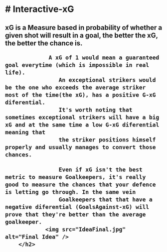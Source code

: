 <!DOCTYPE html>
<html lang="en">
<head>
	<meta charset="UTF-8">
	<title>Canvas</title>
	<style type="text/css">
		canvas {
			border: 1px solid black;
		}
		body {
			margin: 0;
		}
	</style>
</head>
<body>
	<h1># Interactive-xG</h1>
		<h2>xG is a Measure based in probability of whether a given shot will result in a goal, the better the xG, the better the chance is.

 				 A xG of 1 would mean a guaranteed goal everytime (which is impossible in real life).
  					An exceptional strikers would be the one who exceeds the average striker most of the time(the xG), has a positive G-xG diferential.
  					It's worth noting that sometimes exceptional strikers will have a big xG and at the same time a low G-xG diferential meaning that
  					the striker positions himself properly and usually manages to convert those chances.

  					Even if xG isn't the best metric to measure Goalkeepers, it's really good to measure the chances that your defence is letting go through. In the same vein
  					Goalkeepers that that have a negative diferential (GoalsAgainst-xG) will prove that they're better than the average goalkeeper.
				<img src="IdeaFinal.jpg" alt="Final Idea" />
		</h2>
</body>
</html>

